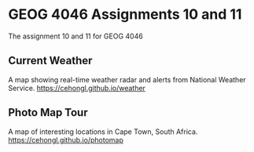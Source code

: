 # GEOG 4046 Assignments 10 and 11
The assignment 10 and 11 for GEOG 4046

## Current Weather
A map showing real-time weather radar and alerts from National Weather Service. 
<https://cehongl.github.io/weather>

## Photo Map Tour
A map of interesting locations in Cape Town, South Africa. https://cehongl.github.io/photomap
